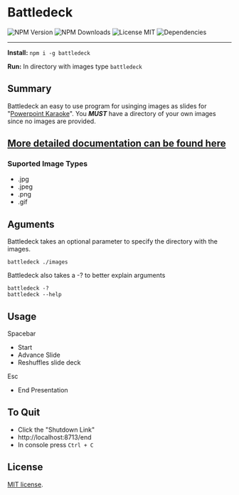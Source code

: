 Battledeck
==========


![NPM Version](https://img.shields.io/npm/v/battledeck.svg?link=https://www.npmjs.com/package/battledeck) ![NPM Downloads](https://img.shields.io/npm/dt/battledeck.svg) ![License MIT](https://img.shields.io/npm/l/battledeck.svg) ![Dependencies](https://david-dm.org/JKerney-HunterIndustries/battledeck.svg)

---

**Install:** `npm i -g battledeck`

**Run:** In directory with images type `battledeck`

## Summary
Battledeck an easy to use program for usinging images as slides for "[Powerpoint Karaoke](https://en.wikipedia.org/wiki/PowerPoint_Karaoke)". You **_MUST_** have a directory of your own images since no images are provided.

## [More detailed documentation can be found here](https://github.com/JKerney-HunterIndustries/battledeck/wiki)

### Suported Image Types
* .jpg
* .jpeg
* .png
* .gif

## Aguments
Battledeck takes an optional parameter to specify the directory with the images.

`battledeck ./images`

Battledeck also takes a -? to better explain arguments

`battledeck -?`<br/>
`battledeck --help`

## Usage
Spacebar 
* Start
* Advance Slide
* Reshuffles slide deck

Esc
* End Presentation

## To Quit

* Click the "Shutdown Link"
* http://localhost:8713/end
* In console press `Ctrl + C`

## License

[MIT license](http://opensource.org/licenses/MIT).